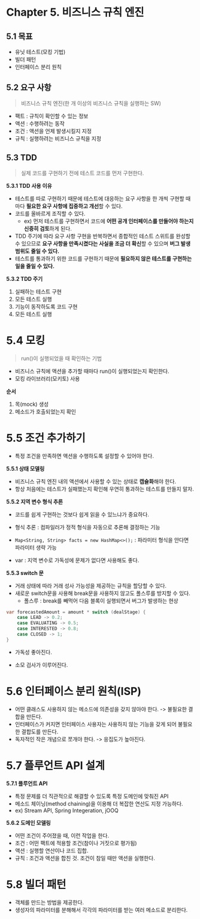 # Chapter 5. 비즈니스 규칙 엔진



## 5.1 목표

- 유닛 테스트(모킹 기법)
- 빌더 패턴
- 인터페이스 분리 원칙





## 5.2 요구 사항

> 비즈니스 규칙 엔진(한 개 이상의 비즈니스 규칙을 실행하는 SW)

- 팩트 : 규칙이 확인할 수 있는 정보
- 액션 : 수행하려는 동작
- 조건 : 액션을 언제 발생시킬지 지정
- 규칙 : 실행하려는 비즈니스 규칙을 지정





## 5.3 TDD

> 실제 코드를 구현하기 전에 테스트 코드를 먼저 구현한다.



**5.3.1 TDD 사용 이유**

- 테스트를 따로 구현하기 때문에 테스트에 대응하는 요구 사항을 한 개씩 구현할 때마다 **필요한 요구 사항에 집중하고 개선**할 수 있다.
- 코드를 올바르게 조직할 수 있다.
  - ex) 먼저 테스트를 구현하면서 코드에 **어떤 공개 인터페이스를 만들어야 하는지 신중히 검토**하게 된다.
- TDD 주기에 따라 요구 사항 구현을 반복하면서 종합적인 테스트 스위트를 완성할 수 있으므로 **요구 사항을 만족시켰다는 사실을 조금 더 확신**할 수 있으며 **버그 발생 범위도 줄일 수 있다.**
- 테스트를 통과하기 위한 코드를 구현하기 때문에 **필요하지 않은 테스트를 구현하는 일을 줄일 수 있다.**



**5.3.2 TDD 주기**

1. 실패하는 테스트 구현
2. 모든 테스트 실행
3. 기능이 동작하도록 코드 구현
4. 모든 테스트 실행





# 5.4 모킹

> run()이 실행되었을 때 확인하는 기법

- 비즈니스 규칙에 액션을 추가할 때마다 run()이 실행되었는지 확인한다.
- 모킹 라이브러리(모키토) 사용



**순서**

1. 목(mock) 생성
2. 메소드가 호출되었는지 확인





# 5.5 조건 추가하기

- 특정 조건을 만족하면 액션을 수행하도록 설정할 수 있어야 한다.



**5.5.1 상태 모델링**

- 비즈니스 규칙 엔진 내의 액션에서 사용할 수 있는 상태로 **캡슐화**해야 한다.
- 항상 처음에는 테스트가 실패했는지 확인해 우연히 통과하는 테스트를 만들지 말자.



**5.5.2 지역 변수 형식 추론**

- 코드를 쉽게 구현하는 것보다 쉽게 읽을 수 있느냐가 중요하다.

- 형식 추론 : 컴파일러가 정적 형식을 자동으로 추론해 결정하는 기능
- `Map<String, String> facts = new HashMap<>();` : 파라미터 형식을 안다면 파라미터 생략 가능
- var : 지역 변수로 가독성에 문제가 없다면 사용해도 좋다.



**5.5.3 switch 문**

- 거래 상태에 따라 거래 성사 가능성을 제공하는 규칙을 할당할 수 있다.
- 새로운 switch문을 사용해 break문을 사용하지 않고도 폴스루를 방지할 수 있다.
  - 폴스루 : break를 빼먹어 다음 블록이 실행되면서 버그가 발생하는 현상

```java
var forecastedAmount = amount * switch (dealStage) {
	case LEAD -> 0.2;
	case EVALUATING -> 0.5;
	case INTERESTED -> 0.8;
	case CLOSED -> 1;
}
```

- 가독성 좋아진다.

- 소모 검사가 이루어진다.





# 5.6 인터페이스 분리 원칙(ISP)

- 어떤 클래스도 사용하지 않는 메소드에 의존성을 갖지 않아야 한다. -> 불필요한 결합을 만든다.
- 인터페이스가 커지면 인터페이스 사용자는 사용하지 않는 기능을 갖게 되어 불필요한 결합도를 만든다.
- 독자적인 작은 개념으로 쪼개야 한다. -> 응집도가 높아진다.





# 5.7 플루언트 API 설계

**5.7.1 플루언트 API**

- 특정 문제를 더 직관적으로 해결할 수 있도록 특정 도메인에 맞춰진 API
- 메소드 체이닝(method chaining)을 이용해 더 복잡한 연산도 지정 가능하다.
- ex) Stream API, Spring Integeration, jOOQ



**5.6.2 도메인 모델링**

- 어떤 조건이 주어졌을 때, 이런 작업을 한다.
- 조건 : 어떤 팩트에 적용할 조건(참이나 거짓으로 평가됨)
- 액션 : 실행할 연산이나 코드 집합.
- 규칙 : 조건과 액션을 합친 것. 조건이 참일 때만 액션을 실행한다.





# 5.8 빌더 패턴

- 객체를 만드는 방법을 제공한다.
- 생성자의 파라미터를 분해해서 각각의 파라미터를 받는 여러 메소드로 분리한다.

